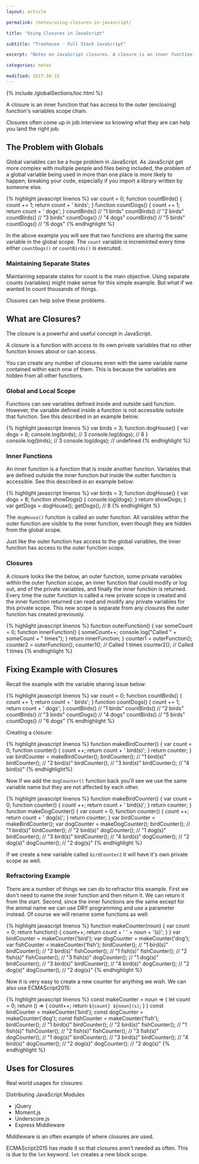 ```yaml
---
layout: article

permalink: /notes/using-closures-in-javascript/

title: "Using Closures in JavaScript"

subtitle: "Treehouse - Full Stack JavaScript"

excerpt: "Notes on JavaScript closures. A closure is an inner function that has access to the outer (enclosing) function's variables scope chain."

categories: notes

modified: 2017-10-15
---
```


{% include /globalSections/toc.html %}

A closure is an inner function that has access to the outer (enclosing) function's variables scope chain.

Closures often come up in job interview so knowing what they are can help you land the right job.

## The Problem with Globals

Global variables can be a huge problem in JavaScript. As JavaScript get more complex with multiple people and files being included, the problem of a global variable being used in more than one place is more likely to happen; breaking your code, especially if you import a library written by someone else.

{% highlight javascript linenos %}
var count = 0;
function countBirds() {
  count += 1;
  return count + ' birds';
}
function countDogs() {
  count += 1;
  return count + ' dogs';
}
countBirds()
// "1 birds"
countBirds()
// "2 birds"
countBirds()
// "3 birds"
countDogs()
// "4 dogs"
countBirds()
// "5 birds"
countDogs()
// "6 dogs"
{% endhighlight %}

In the above example you will see that two functions are sharing the same variable in the global scope. The `count` variable is increminted every time either `countDogs()` or `countBirds()` is executed.

### Maintaining Separate States

Maintaining separate states for count is the main objective. Using separate counts (variables) might make sense for this simple example. But what if we wanted to count thousands of things.

Closures can help solve these problems.

## What are Closures?

The closure is a powerful and useful concept in JavaScript.

A closure is a function with access to its own private variables that no other function knows about or can access.

You can create any number of closures even with the same variable name contained within each onw of them. This is because the variables are hidden from all other functions.

### Global and Local Scope

Functions can see variables defined inside and outside said function. However, the variable defined inside a function is not accessible outside that function. See this described in an example below:

{% highlight javascript linenos %}
var birds = 3;
function dogHouse() {
	var dogs = 8;
  console.log(birds); // 3
  console.log(dogs); // 8
}
console.log(birds); // 3
console.log(dogs); // undefined
{% endhighlight %}

### Inner Functions

An inner function is a function that is inside another function. Variables that are defined outside the inner function but inside the outter function is accessible. See this described in an example below:

{% highlight javascript linenos %}
var birds = 3;
function dogHouse() {
  var dogs = 8;
  function showDogs() {
    console.log(dogs);
  }
  return showDogs;
}
var getDogs = dogHouse();
getDogs(); // 8
{% endhighlight %}

The `dogHouse()` function is called an outer function. All variables within the outer function are visible to the inner function, even though they are hidden from the global scope. 

Just like the outer function has access to the global variables, the inner function has access to the outer function scope.

### Closures

A closure looks like the below, an outer function, some private variables within the outer function scope, an inner function that could modify or log out, and of the private variables, and finally the inner function is returned. Every time the outer function is called a new private scope is created and the inner function returned can read and modify any private variables for this private scope. This new scope is separate from any closures the outer function has created previously.

{% highlight javascript linenos %}
function outerFunction() {
  var someCount = 0;
  function innerFunction() {
    someCount++;
    console.log("Called " + someCount + " times");
  }
  return innerFunction;
}
counter1 = outerFunction();
counter2 = outerFunction();
counter1(); // Called 1 times
counter2(); // Called 1 times
{% endhighlight %}

## Fixing Example with Closures

Recall the example with the variable sharing issue below:

{% highlight javascript linenos %}
var count = 0;
function countBirds() {
  count += 1;
  return count + ' birds';
}
function countDogs() {
  count += 1;
  return count + ' dogs';
}
countBirds()
// "1 birds"
countBirds()
// "2 birds"
countBirds()
// "3 birds"
countDogs()
// "4 dogs"
countBirds()
// "5 birds"
countDogs()
// "6 dogs"
{% endhighlight %}

Creating a closure:

{% highlight javascript linenos %}
function makeBirdCounter() {
  var count = 0;
  function counter() {
    count ++;
    return count + ' bird(s)';
  }
  return counter;
}
var birdCounter = makeBirdCounter();
birdCounter(); // "1 bird(s)"
birdCounter(); // "2 bird(s)"
birdCounter(); // "3 bird(s)"
birdCounter(); // "4 bird(s)"
{% endhighlight%}

Now if we add the `dogCounter()` function back you'll see we use the same variable name but they are not affected by each other.

{% highlight javascript linenos %}
function makeBirdCounter() {
  var count = 0;
  function counter() {
    count ++;
    return count + ' bird(s)';
  }
  return counter;
}
function makeDogCounter() {
  var count = 0;
  function counter() {
    count ++;
    return count + ' dog(s)';
  }
  return counter;
}
var birdCounter = makeBirdCounter();
var dogCounter = makeDogCounter();
birdCounter(); // "1 bird(s)"
birdCounter(); // "2 bird(s)"
dogCounter(); // "1 dog(s)"
birdCounter(); // "3 bird(s)"
birdCounter(); // "4 bird(s)"
dogCounter(); // "2 dog(s)"
dogCounter(); // "2 dog(s)"
{% endhighlight %}

If we create a new variable called `birdCounter2` it will have it's own private scope as well.

### Refractoring Example

There are a number of things we can do to refractor this example. First we don't need to name the inner function and then return it. We can return it from the start. Second, since the inner functions are the same except for the animal name we can use DRY programming and use a parameter instead. Of course we will rename some functions as well:

{% highlight javascript linenos %}
function makeCounter(noun) {
  var count = 0;
  return function() {
    count++;
    return count + ' ' + noun + '(s)';
  }
}
var birdCounter = makeCounter('bird');
var dogCounter = makeCounter('dog');
var fishCounter = makeCounter('fish');
birdCounter(); // "1 bird(s)"
birdCounter(); // "2 bird(s)"
fishCounter(); // "1 fish(s)"
fishCounter(); // "2 fish(s)"
fishCounter(); // "3 fish(s)"
dogCounter(); // "1 dog(s)"
birdCounter(); // "3 bird(s)"
birdCounter(); // "4 bird(s)"
dogCounter(); // "2 dog(s)"
dogCounter(); // "2 dog(s)"
{% endhighlight %}

Now it is very easy to create a new counter for anything we wish. We can also use ECMAScript2015:

{% highlight javascript linenos %}
const makeCounter = noun => {
  let count = 0;
  return () => {
    count++;
    return `${count} ${noun}(s)`;
  }
}
const birdCounter = makeCounter('bird');
const dogCounter = makeCounter('dog');
const fishCounter = makeCounter('fish');
birdCounter(); // "1 bird(s)"
birdCounter(); // "2 bird(s)"
fishCounter(); // "1 fish(s)"
fishCounter(); // "2 fish(s)"
fishCounter(); // "3 fish(s)"
dogCounter(); // "1 dog(s)"
birdCounter(); // "3 bird(s)"
birdCounter(); // "4 bird(s)"
dogCounter(); // "2 dog(s)"
dogCounter(); // "2 dog(s)"
{% endhighlight %}

## Uses for Closures

Real world usages for closures:

Distributing JavaScript Modules
<ul>
  <li>jQuery</li>
  <li>Moment.js</li>
  <li>Underscore.js</li>
  <li>Express Middleware</li>
</ul>

Middleware is an often example of where closures are used.

ECMAScript2015 has made it so that closures aren't needed as often. This is due to the `let` keyword. `let` creates a new block scope.